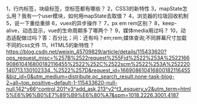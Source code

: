 1，行内标签，块级标签，空标签都有哪些？
2，CSS3的新特性
3，mapState怎么用？我有一个user模块，如何用mapState去取值？
4，浏览器的垃圾回收机制
5，说一下重绘重排
6，vuex的异步操作？
7，px em rem区别？
8，keep-alive，动态显示，vue的生命周期多了哪两个？
9，媒体media用过吗？
10，动态适配做过吗？答：百分比；问：还有吗？em;rem;媒体查询;不同屏幕尺寸加载不同的css文件
11，HTML5的新特性？
https://blog.csdn.net/weixin_45709829/article/details/115433620?ops_request_misc=%257B%2522request%255Fid%2522%253A%2522166908610416800182116455%2522%252C%2522scm%2522%253A%252220140713.130102334..%2522%257D&request_id=166908610416800182116455&biz_id=0&utm_medium=distribute.pc_search_result.none-task-blog-2~all~top_positive~default-1-115433620-null-null.142^v66^control,201^v3^add_ask,213^v2^t3_esquery_v2&utm_term=html5%E6%96%B0%E7%89%B9%E6%80%A7&spm=1018.2226.3001.4187